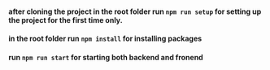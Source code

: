 #### after cloning the project in the root folder run `npm run setup` for setting up the project for the first time only.

#### in the root folder run `npm install` for installing packages

#### run `npm run start` for starting both backend and fronend